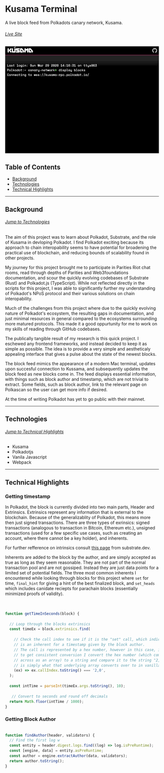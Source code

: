 # Kusama Terminal

A live block feed from Polkadots canary network, Kusama.

###### [Live Site](https://emostov.github.io/kusama-terminal/dist/)

![start-connection](src/connect-original-long.gif "Start Connection")

## Table of Contents

* [Background](#background)
* [Technologies](#technologies)
* [Technical Highlights](#technical-highligths)

---

## Background

###### [Jump to Technologies](#technologies)

The aim of this project was to learn about Polkadot, Substrate, and the role of Kusama in devloping Polkadot. I find Polkadot exciting because its approach to chain interopability seems to have potential for broadening the practical use of blockchain, and reducing bounds of scalability found in other projects.

My journey for this project brought me to participate in Parities Riot chat rooms, read through depths of Parities and Web3foundations documentation, and scour the quickly evolving codebases of Substrate (Rust) and Polkadot.js (TypeScript). While not reflected directly in the scripts for this project, I was able to significantly further my understanding of Polkadot's NPoS protocol and their various solutions on chain interopability.

Much of the challenges from this project where due to the quickly evolving nature of Polkadot's ecosystem, the resulting gaps in documentation, and just minimal resources in general compared to the ecosystems surrounding more matured protocols. This made it a good oppurtunity for me to work on my skills of reading through GitHub codebases.

The publically tangible result of my research is this quick project. I eschewed any frontend frameworks, and instead decided to keep it as simple as possible. The idea is to provide a very simple and aestheticaly appealing interface that gives a pulse about the state of the newest blocks.

The block feed mimics the appearance of a modern Mac terminal, updates upon succesful connection to Kussama, and subsequently updates the block feed as new blocks come in. The feed displays essential information, with things such as block author and timestamp, which are not trivial to extract. Some fields, such as block author, link to the relevant page on Polkascan so the user can get more info if desired.

At the time of writing Polkadot has yet to go public with their mainnet.

---

## Technologies

###### [Jump to Technical Highlights](#technical-highlights)

* Kusama
* Polkadotjs
* Vanila Javascript
* Webpack

---

## Technical Highlights

### Getting timestamp

In Polkadot, the block is currently divided into two main parts, Header and Extrinsics. Extrinsics represent any information that is external to the blockchain. Because of the generalizablity of Polkadot, this means more then just signed transactions. There are three types of exrinsics: signed transactions (analogous to transaction in Bitcoin, Ethereum etc.), unsigned transactions (used for a few specific use cases, such as creating an account, where there cannot be a key holder), and inherents.

For further refference on intrinsics consult [this page](https://substrate.dev/docs/en/next/conceptual/node/extrinsics) from substrate.dev.

Inherents are added to the block by the author, and are simply accepted as true as long as they seem reasonable. They are not part of the normal transaction pool and are not gossiped. Instead they are just data points for a limited set of potential fields. The three most common inherents I encountered while looking through blocks for this project where ```set``` for time, ```final_hint``` for giving a hint of the best finalized block, and ```set_heads``` which includes canidate reciepts for parachain blocks (essentially minimized proofs of validity).

```javascript


function getTimeInSeconds(block) {

  // Loop through the blocks extrinsics
  const timeEx = block.extrinsics.find(

    // Check the call index to see if it is the "set" call, which indicates it
    // is an inherent for a timestamp given by the block author.
    // The call is represented by a hex number, however in this case, in order
    // to get consistent conversion I convert the hex number (which comes
    // across as an array) to a string and compare it to the string "2,0", which
    // is simply what that underlying array converts over to in vanilla js.
    (ex) => ex.callIndex.toString() === '2,0',
  );

  const intTime = parseInt(timeEx.args.toString(), 10);

   // Convert to seconds and round off decimals
  return Math.floor(intTime / 1000);
}

```

### Getting Block Author

```javascript

function findAuthor(header, validators) {
  // Find the first log w
  const entity = header.digest.logs.find((log) => log.isPreRuntime);
  const [engine, data] = entity.asPreRuntime;
  const author = engine.extractAuthor(data, validators);
  return author.toString();
}

```
